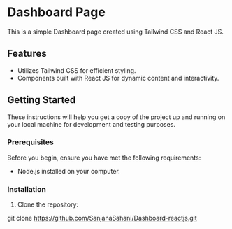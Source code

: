 # Dashboard Page 

This is a simple Dashboard page created using Tailwind CSS and React JS.

## Features

- Utilizes Tailwind CSS for efficient styling.
- Components built with React JS for dynamic content and interactivity.

## Getting Started

These instructions will help you get a copy of the project up and running on your local machine for development and testing purposes.

### Prerequisites

Before you begin, ensure you have met the following requirements:

- Node.js installed on your computer.

### Installation

1. Clone the repository:

git clone https://github.com/SanjanaSahani/Dashboard-reactjs.git
